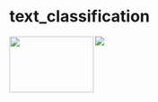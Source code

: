 # text_classification


<img align="left" width="150" height="100" src="https://www.spaceo.ca/wp-content/uploads/2019/12/rasa-framework.png">![](https://rasa.com/docs/rasa/user-guide/rasa-tutorial/)
